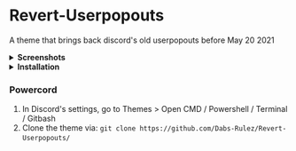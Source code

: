 # Revert-Userpopouts
A theme that brings back discord's old userpopouts before May 20 2021
<details>
<summary><strong>Screenshots</strong></summary>

### Original
![Screenshot: Original](https://raw.githubusercontent.com/Dabs-Rulez/Revert-Userpopouts/main/screenshots/Original.JPG)
### With Userpopouts Reverted
![Screenshot: With Theme](https://raw.githubusercontent.com/Dabs-Rulez/Revert-Userpopouts/main/screenshots/Revert.JPG)
</details>

<details>
<summary><strong>Installation</strong></summary>

### BetterDiscord
Download [the theme.css file](https://raw.githubusercontent.com/Dabs-Rulez/Themes/master/RevertUserpopouts.theme.css) to your BetterDiscord themes directory.

### GooseMod
Download [the theme.css file](https://raw.githubusercontent.com/Dabs-Rulez/Themes/master/RevertUserpopouts.theme.css) and copy the code and then open discord and paste it into User Settings > Custom CSS
</details>

### Powercord
1. In Discord's settings, go to Themes > Open CMD / Powershell / Terminal / Gitbash
2. Clone the theme via: `git clone https://github.com/Dabs-Rulez/Revert-Userpopouts/`
